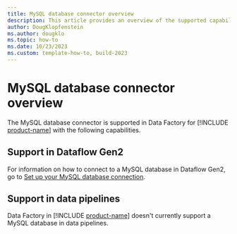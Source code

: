 ```yaml
---
title: MySQL database connector overview
description: This article provides an overview of the supported capabilities of the MySQL database connector.
author: DougKlopfenstein
ms.author: dougklo
ms.topic: how-to
ms.date: 10/23/2023
ms.custom: template-how-to, build-2023
---
```


# MySQL database connector overview

The MySQL database connector is supported in Data Factory for [!INCLUDE [product-name](../includes/product-name.md)] with the following capabilities.


## Support in Dataflow Gen2

For information on how to connect to a MySQL database in Dataflow Gen2, go to [Set up your MySQL database connection](connector-mysql-database.md).

## Support in data pipelines

Data Factory in [!INCLUDE [product-name](../includes/product-name.md)] doesn't currently support a MySQL database in data pipelines.
